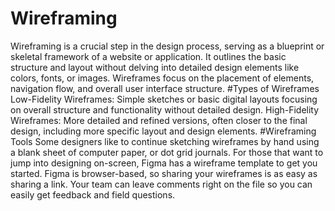 # Wireframing
Wireframing is a crucial step in the design process, serving as a blueprint or skeletal framework of a website or application. It outlines the basic structure and layout without delving into detailed design elements like colors, fonts, or images. Wireframes focus on the placement of elements, navigation flow, and overall user interface structure.
#Types of Wireframes
Low-Fidelity Wireframes: Simple sketches or basic digital layouts focusing on overall structure and functionality without detailed design.
High-Fidelity Wireframes: More detailed and refined versions, often closer to the final design, including more specific layout and design elements.
#Wireframing Tools
Some designers like to continue sketching wireframes by hand using a blank sheet of computer paper, or dot grid journals. For those that want to jump into designing on-screen, Figma has a wireframe template to get you started. Figma is browser-based, so sharing your wireframes is as easy as sharing a link. Your team can leave comments right on the file so you can easily get feedback and field questions.
